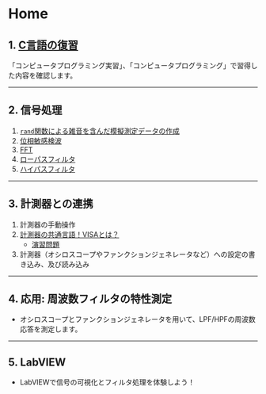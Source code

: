 # Home

## 1. [C言語の復習](./1_1_Clang_Works.md)

「コンピュータプログラミング実習」、「コンピュータプログラミング」で習得した内容を確認します。

---

## 2. 信号処理
1. [`rand`関数による雑音を含んだ模擬測定データの作成](./2_1_GenerateWaveform.md)
1. [位相敏感検波](./2_1_PSD.md)
1. [FFT](2_2_FFT.md)
1. [ローパスフィルタ](./2_3_LPF.md)
1. [ハイパスフィルタ](./2_4_HPF.md)

---

## 3. 計測器との連携
1. 計測器の手動操作
2. [計測器の共通言語！VISAとは？](./3_2_0_VISA.md)
   - [演習問題](./3_2_1_VISA_Works.md)
4. 計測器（オシロスコープやファンクションジェネレータなど）への設定の書き込み、及び読み込み

---

## 4. 応用: 周波数フィルタの特性測定
- オシロスコープとファンクションジェネレータを用いて、LPF/HPFの周波数応答を測定します。
---

## 5. LabVIEW
- LabVIEWで信号の可視化とフィルタ処理を体験しよう！
